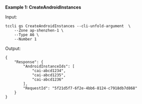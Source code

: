 **Example 1: CreateAndroidInstances**



Input: 

```
tccli gs CreateAndroidInstances --cli-unfold-argument  \
    --Zone ap-shenzhen-1 \
    --Type A6 \
    --Number 1
```

Output: 
```
{
    "Response": {
        "AndroidInstanceIds": [
            "cai-abcd1234",
            "cai-abcd1235",
            "cai-abcd1236"
        ],
        "RequestId": "5f21d5f7-6f2e-4bb6-8124-c7918db7d868"
    }
}
```

